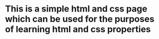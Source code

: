 # This is a simple html and css page which can be used for the purposes of learning html and css properties
